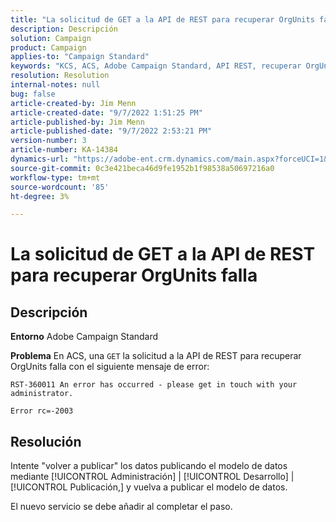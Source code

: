 ```yaml
---
title: "La solicitud de GET a la API de REST para recuperar OrgUnits falla"
description: Descripción
solution: Campaign
product: Campaign
applies-to: "Campaign Standard"
keywords: "KCS, ACS, Adobe Campaign Standard, API REST, recuperar OrgUnits, error, volver a publicar, modelo de datos"
resolution: Resolution
internal-notes: null
bug: false
article-created-by: Jim Menn
article-created-date: "9/7/2022 1:51:25 PM"
article-published-by: Jim Menn
article-published-date: "9/7/2022 2:53:21 PM"
version-number: 3
article-number: KA-14384
dynamics-url: "https://adobe-ent.crm.dynamics.com/main.aspx?forceUCI=1&pagetype=entityrecord&etn=knowledgearticle&id=f6147927-b42e-ed11-9db1-0022480866ad"
source-git-commit: 0c3e421beca46d9fe1952b1f98538a50697216a0
workflow-type: tm+mt
source-wordcount: '85'
ht-degree: 3%

---
```


# La solicitud de GET a la API de REST para recuperar OrgUnits falla

## Descripción


<b>Entorno</b>
Adobe Campaign Standard

<b>Problema</b>
En ACS, una `GET` la solicitud a la API de REST para recuperar OrgUnits falla con el siguiente mensaje de error:


```
RST-360011 An error has occurred - please get in touch with your administrator.

Error rc=-2003
```



## Resolución


Intente &quot;volver a publicar&quot; los datos publicando el modelo de datos mediante [!UICONTROL Administración] | [!UICONTROL Desarrollo] | [!UICONTROL Publicación,] y vuelva a publicar el modelo de datos.

El nuevo servicio se debe añadir al completar el paso.
